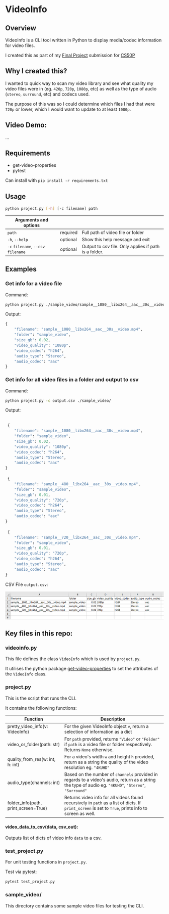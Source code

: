# VideoInfo

## Overview

VideoInfo is a CLI tool written in Python to display media/codec information for video files.

I created this as part of my [Final Project](https://cs50.harvard.edu/python/2022/project/) submission for [CS50P](https://cs50.harvard.edu/python/2022/)


## Why I created this?
I wanted to quick way to scan my video library and see what quality my video files were in (eg. `420p`, `720p`, `1080p`, etc) as well as the type of audio (`stereo`, `surround`, etc) and codecs used. 

The purpose of this was so I could determine which files I had that were `720p` or lower, which I would want to update to at least `1080p`.


## Video Demo:  
...


## Requirements
- get-video-properties
- pytest

Can install with `pip install -r requirements.txt`

## Usage
```sh
python project.py [-h] [-c filename] path
```
| Arguments and options               |          |                                                       |
| ----------------------------------- | -------- | ----------------------------------------------------- |
| `path`                              | required | Full path of video file or folder                     |
| `-h`, `--help`                      | optional | Show this help message and exit                       |
| `-c` `filename`, `--csv` `filename` | optional | Output to csv file. Only applies if path is a folder. |

## Examples

### Get info for a video file

Command:
```sh
python project.py ./sample_video/sample__1080__libx264__aac__30s__video.mp4
```

Output:
```python
{
    "filename": "sample__1080__libx264__aac__30s__video.mp4",
    "folder": "sample_video",
    "size_gb": 0.02,
    "video_quality": "1080p",
    "video_codec": "h264",
    "audio_type": "Stereo",
    "audio_codec": "aac"
}
```

### Get info for all video files in a folder and output to csv

Command:
```sh
python project.py -c output.csv ./sample_video/
```

Output:
```python

 {
    "filename": "sample__1080__libx264__aac__30s__video.mp4",
    "folder": "sample_video",
    "size_gb": 0.02,
    "video_quality": "1080p",
    "video_codec": "h264",
    "audio_type": "Stereo",
    "audio_codec": "aac"
}

 {
    "filename": "sample__480__libx264__aac__30s__video.mp4",
    "folder": "sample_video",
    "size_gb": 0.01,
    "video_quality": "720p",
    "video_codec": "h264",
    "audio_type": "Stereo",
    "audio_codec": "aac"
}

 {
    "filename": "sample__720__libx264__aac__30s__video.mp4",
    "folder": "sample_video",
    "size_gb": 0.01,
    "video_quality": "720p",
    "video_codec": "h264",
    "audio_type": "Stereo",
    "audio_codec": "aac"
}
```

CSV File `output.csv`:

![output.csv](image.png)

## Key files in this repo:

### videoinfo.py
This file defines the class `VideoInfo` which is used by `project.py`.

It utilises the python package [get-video-properties](https://pypi.org/project/get-video-properties/) to set the attributes of the `VideoInfo` class.

### project.py
This is the script that runs the CLI.

It contains the following functions:

| Function                             | Description                                                                                                                                            |
| ------------------------------------ | ------------------------------------------------------------------------------------------------------------------------------------------------------ |
| pretty_video_info(v: VideoInfo)      | For the given VideoInfo object `v`, return a selection of information as a dict                                                                        |
| video_or_folder(path: str)           | For `path` provided, returns `"Video"` or `"Folder"` if `path` is a video file or folder respectively. Returns `None` otherwise.                       |
| quality_from_res(w: int, h: int)     | For a video's width `w` and height `h` provided, return as a string the quality of the video resolution eg. `"4KUHD"`                                  |
| audio_type(channels: int)            | Based on the number of `channels` provided in regards to a video's audio, return as a string the type of audio eg. `"4KUHD"`, `"Stereo"`, `"Surround"` |
| folder_info(path, print_screen=True) | Returns video info for all videos found recursively in `path` as a list of dicts. If `print_screen` is set to `True`, prints info to screen as well.   |

#### video_data_to_csv(data, csv_out):
Outputs list of dicts of video info `data` to a csv.

### test_project.py
For unit testing functions in `project.py`.

Test via pytest:
```sh
pytest test_project.py
```

### sample_video/
This directory contains some sample video files for testing the CLI.